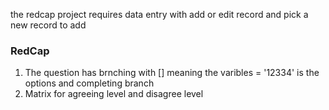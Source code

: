 the redcap project requires data entry with add or edit record and pick a new record to add

### RedCap ###
1. The question has brnching with [] meaning the varibles = '12334' is the options and completing branch
2. Matrix for agreeing level and disagree level
